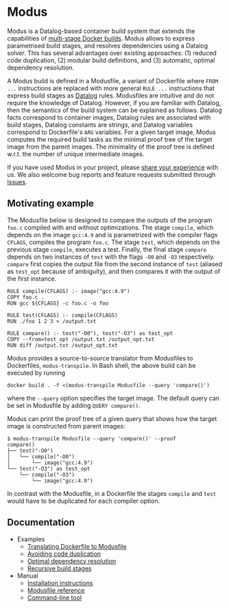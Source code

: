 # Modus

Modus is a Datalog-based container build system that extends the capabilities of [multi-stage Docker builds](https://docs.docker.com/develop/develop-images/multistage-build/). Modus allows to express parametrised build stages, and resolves dependencies using a Datalog solver. This has several advantages over existing approaches: (1) reduced code duplication, (2) modular build definitions, and (3) automatic, optimal dependency resolution.

A Modus build is defined in a Modusfile, a variant of Dockerfile where `FROM ...` instructions are replaced with more general `RULE ...` instructions that express build stages as [Datalog](https://en.wikipedia.org/wiki/Datalog) rules. Modusfiles are intuitive and do not require the knowledge of Datalog. However, if you are familiar with Datalog, then the semantics of the build system can be explained as follows. Datalog facts correspond to container images, Datalog rules are associated with build stages, Datalog constants are strings, and Datalog variables correspond to Dockerfile's `ARG` variables. For a given target image, Modus computes the required build tasks as the minimal proof tree of the target image from the parent images. The minimality of the proof tree is defined w.r.t. the number of unique intermediate images.

If you have used Modus in your project, please [share your experience](https://docs.google.com/forms/d/e/1FAIpQLSctraHPE-vx9m6Mc6APfCykSGzP-ShE93BO-R57helgw82_4A/viewform?usp=sf_link) with us. We also welcome bug reports and feature requests submitted through [Issues](https://github.com/mechtaev/modus/issues).

## Motivating example

The Modusfile below is designed to compare the outputs of the program `foo.c` compiled with and without optimizations. The stage `compile`, which depends on the image `gcc:4.9` and is parametrized with the compiler flags `CFLAGS`, compiles the program `foo.c`. The stage `test`, which depends on the previous stage `compile`, executes a test. Finally, the final stage `compare` depends on two instances of `test` with the flags `-O0` and `-O3` respectively. `compare` first copies the output file from the second instance of `test` (aliased as `test_opt` because of ambiguity), and then compares it with the output of the first instance.

    RULE compile(CFLAGS) :- image("gcc:4.9")
    COPY foo.c .
    RUN gcc ${CFLAGS} -c foo.c -o foo

    RULE test(CFLAGS) :- compile(CFLAGS)
    RUN ./foo 1 2 3 > /output.txt

    RULE compare() :- test("-O0"), test("-O3") as test_opt
    COPY --from=test_opt /output.txt /output_opt.txt
    RUN diff /output.txt /output_opt.txt

Modus provides a source-to-source translator from Modusfiles to Dockerfiles, `modus-transpile`. In Bash shell, the above build can be executed by running 

    docker build . -f <(modus-transpile Modusfile --query 'compare()')

where the `--query` option specifies the target image. The default query can be set in Modusfile by adding `QUERY compare()`.

Modus can print the proof tree of a given query that shows how the target image is constructed from parent images:

    $ modus-transpile Modusfile --query 'compare()' --proof
    compare()
    ├── test("-O0")
    │   └── compile("-O0")
    │       └── image("gcc:4.9")
    └── test("-O3") as test_opt
        └── compile("-O3")
            └── image("gcc:4.9")

In contrast with the Modusfile, in a Dockerfile the stages `compile` and `test` would have to be duplicated for each compiler option.
   
## Documentation

- Examples
  - [Translating Dockerfile to Modusfile](doc/example-nullary-stages.md)
  - [Avoiding code duplication](doc/example-avoiding-code-duplication.md)
  - [Optimal dependency resolution](doc/example-optimal-dependency-resolution.md)
  - [Recursive build stages](doc/example-recursive-stages.md)
- Manual
  - [Installation instructions](doc/manual-installation.md)
  - [Modusfile reference](doc/manual-modusfile-reference.md)
  - [Command-line tool](doc/manual-command-line-tool.md)